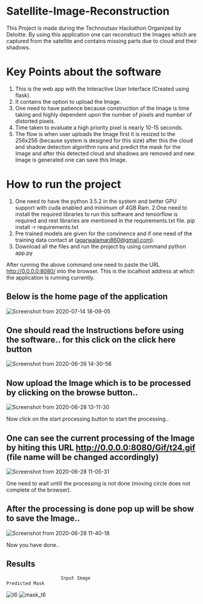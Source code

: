 # Satellite-Image-Reconstruction
This Project is made during the Technoutsav Hackathon Organized by Deloitte. By using this application one can reconstruct the Images which are captured from the satellite and contains missing parts due to cloud and their shadows.

# Key Points about the software
1. This is the web app with the Interactive User Interface (Created using flask).
2. It contains the option to upload the Image.
3. One need to have patience because construction of the Image is time taking and highly dependent upon the number of pixels and number of distorted pixels.
4. Time taken to evaluate a high priority pixel is nearly 10-15 seconds.
5. The flow is when user uploads the Image first it is resized to the 256x256 (because system is designed for this size) after this the cloud and shadow detection algorithm runs and predict the mask for the Image and after this detected cloud and shadows are removed and new Image is generated one can save this Image.

# How to run the project
1. One need to have the python 3.5.2 in the system and better GPU support with cuda enabled and minimum of 4GB Ram.
2.One need to install the required libraries to run this software and tensorflow is required and rest libraries are mentioned in the requirements.txt file.
pip install -r requirements.txt
3. Pre trained models are given for the convinence and if one need of the training data contact at (agarwalaman860@gmail.com).
4. Download all the files and run the project by using command python app.py

After running the above command one need to paste the URL http://0.0.0.0:8080/ into the browser. This is the localhost address at which the application is running currently.

## Below is the home page of the application
![Screenshot from 2020-07-14 18-09-05](https://user-images.githubusercontent.com/39858354/89608070-afd43900-d891-11ea-928a-0416edfad0ee.png)

## One should read the Instructions before using the software.. for this click on the click here button
![Screenshot from 2020-06-26 14-30-56](https://user-images.githubusercontent.com/39858354/89607960-6552bc80-d891-11ea-80bc-ebcc60c07204.png)

## Now upload the Image which is to be processed by clicking on the browse button..
![Screenshot from 2020-06-28 13-11-30](https://user-images.githubusercontent.com/39858354/89608355-8ec01800-d892-11ea-866c-86ed6632106d.png)

Now click on the start processing button to start the processing..

## One can see the current processing of the Image by hiting this URL http://0.0.0.0:8080/Gif/t24.gif (file name will be changed accordingly)
![Screenshot from 2020-06-28 11-05-31](https://user-images.githubusercontent.com/39858354/89608770-a6e46700-d893-11ea-9d1d-d8b8e469e060.png)

One need to wait untill the processing is not done (moving circle does not complete of the browser).

## After the processing is done pop up will be show to save the Image..
![Screenshot from 2020-06-28 11-40-18](https://user-images.githubusercontent.com/39858354/89609162-abf5e600-d894-11ea-9ebd-4103f9056ea6.png)

Now you have done..
## Results
                        Input Image                                                                                    Predicted Mask
![t6](https://user-images.githubusercontent.com/39858354/89609496-a9e05700-d895-11ea-9cce-5543453cefa5.jpg) ![mask_t6](https://user-images.githubusercontent.com/39858354/89609623-03e11c80-d896-11ea-8b95-d34eedc0b6a2.jpg)










